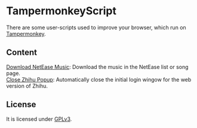 # TampermonkeyScript
There are some user-scripts used to improve your browser, which run on [Tampermonkey](https://www.tampermonkey.net/scripts.php).

## Content
[Download NetEase Music](./Download%20NetEase%20Music): Download the music in the NetEase list or song page.  
[Close Zhihu Popup](./Close%20Zhihu%20Popup): Automatically close the initial login wingow for the web version of Zhihu.

## License
It is licensed under [GPLv3](./LICENSE).
